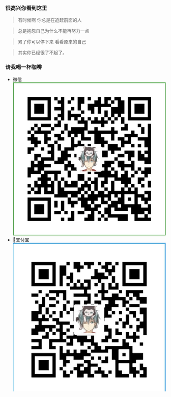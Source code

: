 ### 很高兴你看到这里

> 有时候啊   你总是在追赶前面的人

> 总是抱怨自己为什么不能再努力一点

>累了你可以停下来   看看原来的自己

>其实你已经很了不起了。

### 请我喝一杯咖啡
* 微信
![微信](./screenshots/coffee-wx.png)
* 支付宝
![微信](./screenshots/coffee-alipay.png)


